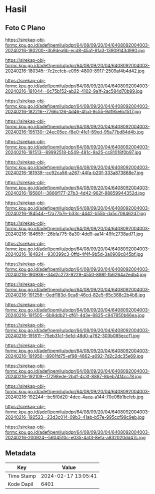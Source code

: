 # Hasil

## Foto C Plano

https://sirekap-obj-formc.kpu.go.id/adef/pemilu/pdpr/64/08/09/20/04/6408092004003-20240216-180200--3b9dea6b-ecd8-45a1-81a3-13909143d990.jpg

https://sirekap-obj-formc.kpu.go.id/adef/pemilu/pdpr/64/08/09/20/04/6408092004003-20240216-180345--7c2ccfcb-e095-4800-8917-2509af4b4d42.jpg

https://sirekap-obj-formc.kpu.go.id/adef/pemilu/pdpr/64/08/09/20/04/6408092004003-20240216-181044--0c75b152-ab22-4102-9a1f-2ac584d70b99.jpg

https://sirekap-obj-formc.kpu.go.id/adef/pemilu/pdpr/64/08/09/20/04/6408092004003-20240216-182216--7766c126-4d46-4fcd-9c55-9df95e6cf517.jpg

https://sirekap-obj-formc.kpu.go.id/adef/pemilu/pdpr/64/08/09/20/04/6408092004003-20240216-195130--24ec05ec-f8e0-4fe1-89ed-95a77bd84d4b.jpg

https://sirekap-obj-formc.kpu.go.id/adef/pemilu/pdpr/64/08/09/20/04/6408092004003-20240216-181513--89992518-b549-481c-9a25-cc81018f0b97.jpg

https://sirekap-obj-formc.kpu.go.id/adef/pemilu/pdpr/64/08/09/20/04/6408092004003-20240216-181939--cc92ca56-a267-44fa-b20f-333a873868e7.jpg

https://sirekap-obj-formc.kpu.go.id/adef/pemilu/pdpr/64/08/09/20/04/6408092004003-20240216-195801--3866f177-27b3-4d42-962f-88859944352d.jpg

https://sirekap-obj-formc.kpu.go.id/adef/pemilu/pdpr/64/08/09/20/04/6408092004003-20240216-184544--f2a77b7e-b33c-4442-b55b-da5c706462d7.jpg

https://sirekap-obj-formc.kpu.go.id/adef/pemilu/pdpr/64/08/09/20/04/6408092004003-20240216-184659--26bfa775-8a30-4dd9-aa14-49fc2738ad71.jpg

https://sirekap-obj-formc.kpu.go.id/adef/pemilu/pdpr/64/08/09/20/04/6408092004003-20240216-184824--930399c3-0ffd-4f4f-9b5d-3a0909c845bf.jpg

https://sirekap-obj-formc.kpu.go.id/adef/pemilu/pdpr/64/08/09/20/04/6408092004003-20240216-190936--34d2c273-9229-4550-898f-fb6264a2edb4.jpg

https://sirekap-obj-formc.kpu.go.id/adef/pemilu/pdpr/64/08/09/20/04/6408092004003-20240216-191258--0edf183d-9ca6-46cd-82e5-65c368c2b4b8.jpg

https://sirekap-obj-formc.kpu.go.id/adef/pemilu/pdpr/64/08/09/20/04/6408092004003-20240216-191505--6b9ddb21-df61-4d3e-8825-c947850b66ea.jpg

https://sirekap-obj-formc.kpu.go.id/adef/pemilu/pdpr/64/08/09/20/04/6408092004003-20240216-191811--75eb31c1-5e1d-48d0-a762-303b085eccf1.jpg

https://sirekap-obj-formc.kpu.go.id/adef/pemilu/pdpr/64/08/09/20/04/6408092004003-20240216-191956--8901fd75-ef98-4862-a092-7d2c2dc35e69.jpg

https://sirekap-obj-formc.kpu.go.id/adef/pemilu/pdpr/64/08/09/20/04/6408092004003-20240216-192109--f7298ede-2bdf-4c3f-8887-8beb74f4cc78.jpg

https://sirekap-obj-formc.kpu.go.id/adef/pemilu/pdpr/64/08/09/20/04/6408092004003-20240216-192244--bc5f0d20-4dec-4aea-a144-70e06b1bcfeb.jpg

https://sirekap-obj-formc.kpu.go.id/adef/pemilu/pdpr/64/08/09/20/04/6408092004003-20240216-192523--23d3c014-09b3-41ab-b57e-995ccf99c9eb.jpg

https://sirekap-obj-formc.kpu.go.id/adef/pemilu/pdpr/64/08/09/20/04/6408092004003-20240216-200924--5604510c-e035-4a13-8efa-a832020dd47c.jpg


## Metadata

| Key        | Value               |
| ---------- | ------------------- |
| Time Stamp | 2024-02-17 13:05:41 |
| Kode Dapil | 6401                |



